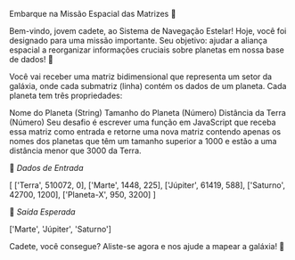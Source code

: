Embarque na Missão Espacial das Matrizes 🚀


Bem-vindo, jovem cadete, ao Sistema de Navegação Estelar! Hoje, você foi designado para uma missão importante. Seu objetivo: ajudar a aliança espacial a reorganizar informações cruciais sobre planetas em nossa base de dados! 🌌

Você vai receber uma matriz bidimensional que representa um setor da galáxia, onde cada submatriz (linha) contém os dados de um planeta. Cada planeta tem três propriedades:

Nome do Planeta (String)
Tamanho do Planeta (Número)
Distância da Terra (Número)
Seu desafio é escrever uma função em JavaScript que receba essa matriz como entrada e retorne uma nova matriz contendo apenas os nomes dos planetas que têm um tamanho superior a 1000 e estão a uma distância menor que 3000 da Terra.

🌌 *Dados de Entrada*

[
  ['Terra', 510072, 0],
  ['Marte', 1448, 225],
  ['Júpiter', 61419, 588],
  ['Saturno', 42700, 1200],
  ['Planeta-X', 950, 3200]
]

🌠 *Saída Esperada*

['Marte', 'Júpiter', 'Saturno']


Cadete, você consegue? Aliste-se agora e nos ajude a mapear a galáxia! 🌠
